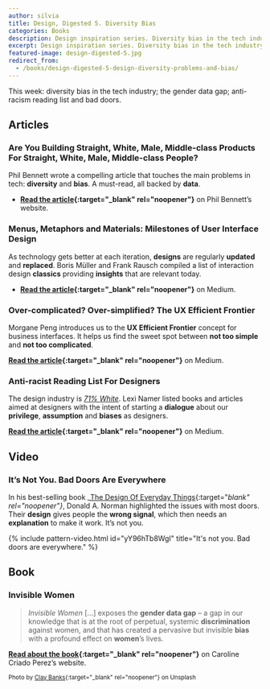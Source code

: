 ```yaml
---
author: silvia
title: Design, Digested 5. Diversity Bias
categories: Books
description: Design inspiration series. Diversity bias in the tech industry; the gender data gap; anti-racism reading list and bad doors.
excerpt: Design inspiration series. Diversity bias in the tech industry; the gender data gap; anti-racism reading list and bad doors.
featured-image: design-digested-5.jpg
redirect_from:
  - /books/design-digested-5-design-diversity-problems-and-bias/
---
```

This week: diversity bias in the tech industry; the gender data gap; anti-racism reading list and bad doors.

## Articles

### Are You Building Straight, White, Male, Middle-class Products For Straight, White, Male, Middle-class People?

Phil Bennett wrote a compelling article that touches the main problems in tech: **diversity** and **bias**. A must-read, all backed by **data**.

* **[Read the article](https://www.softwareiseasypeoplearehard.com/are-you-building-straight-white-male-middle-class-products-for-straight-white-male-middle-class-people/){:target="_blank" rel="noopener"}** on Phil Bennett’s website.

### Menus, Metaphors and Materials: Milestones of User Interface Design

As technology gets better at each iteration, **designs** are regularly **updated** and **replaced**. Boris Müller and Frank Rausch compiled a list of interaction design **classics** providing **insights** that are relevant today.

* **[Read the article](https://medium.com/@borism/menus-metaphors-and-materials-milestones-of-user-interface-design-f3f75481c46c){:target="_blank" rel="noopener"}** on Medium.

### Over-complicated? Over-simplified? The UX Efficient Frontier

Morgane Peng introduces us to the **UX Efficient Frontier** concept for business interfaces. It helps us find the sweet spot between **not too simple** and **not too complicated**.

**[Read the article](https://uxdesign.cc/over-complicated-over-simplified-the-ux-efficient-frontier-561d7773bc6b){:target="_blank" rel="noopener"}** on Medium.

### Anti-racist Reading List For Designers

The design industry is [_71% White_](https://designcensus.org/). Lexi Namer listed books and articles aimed at designers with the intent of starting a **dialogue** about our **privilege**, **assumption** and **biases** as designers.

**[Read the article](https://uxdesign.cc/anti-racist-reading-list-for-designers-e51b3ac4bd0){:target="_blank" rel="noopener"}** on Medium.

## Video

### It’s Not You. Bad Doors Are Everywhere

In his best-selling book _[The Design Of Everyday Things](https://www.goodreads.com/book/show/840.The_Design_of_Everyday_Things){:target="_blank" rel="noopener"}_, Donald A. Norman highlighted the issues with most doors. Their **design** gives people the **wrong signal**, which then needs an **explanation** to make it work. It’s not you.

{% include pattern-video.html id="yY96hTb8WgI" title="It's not you. Bad doors are everywhere." %}

## Book

### Invisible Women

> _Invisible Women_ […] exposes the **gender data gap** – a gap in our knowledge that is at the root of perpetual, systemic **discrimination** against women, and that has created a pervasive but invisible **bias** with a profound effect on **women**’s lives.

**[Read about the book](https://www.carolinecriadoperez.com/books){:target="_blank" rel="noopener"}** on Caroline Criado Perez’s website.

<small>Photo by [Clay Banks](https://unsplash.com/photos/LjqARJaJotc){:target="_blank" rel="noopener"} on Unsplash</small>